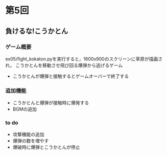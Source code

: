 # 第5回
## 負けるな!こうかとん
### ゲーム概要
ex05/fight_kokaton.pyを実行すると，1600x900のスクリーンに草原が描画され，
こうかとんを移動させ飛び回る爆弾から逃げるゲーム
- こうかとんが爆弾と接触するとゲームオーバーで終了する
### 追加機能
- こうかとんと爆弾が接触時に爆発する
- BGMの追加
### to do
- 攻撃機能の追加
- 爆弾の数を増やす
- 爆破時に爆弾とこうかとんが停止